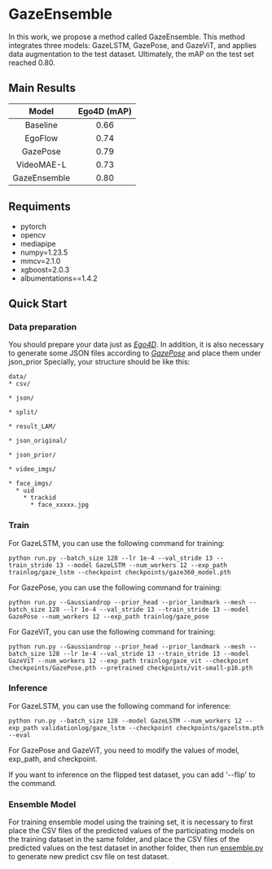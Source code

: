 # GazeEnsemble
In this work, we propose a method called GazeEnsemble. This method integrates three models: GazeLSTM, GazePose, and GazeViT, and applies data augmentation to the test dataset. Ultimately, the mAP on the test set reached 0.80.

## Main Results

| Model |  Ego4D (mAP)  | 
| :-----: | :---: | 
|  Baseline  |   0.66 |
|  EgoFlow  |  0.74 |
|  GazePose |  0.79 |
|  VideoMAE-L | 0.73 |
|  GazeEnsemble | 0.80|

## Requiments
- pytorch
- opencv
- mediapipe
- numpy=1.23.5
- mmcv=2.1.0
- xgboost=2.0.3
- albumentations==1.4.2

## Quick Start

### Data preparation
You should prepare your data just as [*Ego4D*](https://github.com/EGO4D/social-interactions/tree/lam). In addition, it is also necessary to generate some JSON files according to [*GazePose*](https://github.com/lemon-prog123/GazePose) and place them under json_prior
Specially, your structure should be like this:

```
data/
* csv/
  
* json/
  
* split/
  
* result_LAM/
  
* json_original/

* json_prior/

* video_imgs/
  
* face_imgs/
  * uid
    * trackid
      * face_xxxxx.jpg
```


### Train
For GazeLSTM, you can use the following command for training:

```
python run.py --batch_size 128 --lr 1e-4 --val_stride 13 --train_stride 13 --model GazeLSTM --num_workers 12 --exp_path trainlog/gaze_lstm --checkpoint checkpoints/gaze360_model.pth
```
For GazePose, you can use the following command for training:

```
python run.py --Gaussiandrop --prior_head --prior_landmark --mesh --batch_size 128 --lr 1e-4 --val_stride 13 --train_stride 13 --model GazePose --num_workers 12 --exp_path trainlog/gaze_pose
```

For GazeViT, you can use the following command for training:

```
python run.py --Gaussiandrop --prior_head --prior_landmark --mesh --batch_size 128 --lr 1e-4 --val_stride 13 --train_stride 13 --model GazeViT --num_workers 12 --exp_path trainlog/gaze_vit --checkpoint checkpoints/GazePose.pth --pretrained checkpoints/vit-small-p16.pth
```

### Inference
For GazeLSTM, you can use the following command for inference:

```
python run.py --batch_size 128 --model GazeLSTM --num_workers 12 --exp_path validationlog/gaze_lstm --checkpoint checkpoints/gazelstm.pth --eval
```
For GazePose and GazeViT, you need to modify the values of model, exp_path, and checkpoint.

If you want to inference on the flipped test dataset, you can add '--flip' to the command.

### Ensemble Model
For training ensemble model using the training set, it is necessary to first place the CSV files of the predicted values of the participating models on the training dataset in the same folder, and place the CSV files of the predicted values on the test dataset in another folder, then run [ensemble.py](ensemble.py) to generate new predict csv file on test dataset.
